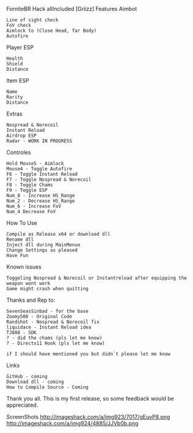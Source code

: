  ForniteBR Hack allIncluded [Griizz]
Features
  Aimbot

    Line of sight check
    FoV check
    Aimlock to (Close Head, far Body)
    Autofire

  Player ESP

    Health
    Shield
    Distance

  Item ESP

    Name
    Rarity
    Distance

  Extras

    Nospread & Norecoil
    Instant Reload
    Airdrop ESP
    Radar - WORK IN PROGRESS

Controles

    Hold Mouse5 - Aimlock
    Mouse4 - Toggle Autofire
    F6 - Toggle Instant Reload
    F7 - Toggle Nospread & Norecoil
    F8 - Toggle Chams
    F9 - Toggle ESP
    Num_8 - Increase HS_Range
    Num_2 - Decrease HS_Range
    Num_6 - Increase FoV
    Num_4 Decrease FoV


How To Use

    Compile as Release x64 or download dll
    Rename dll
    Inject dll during MainMenue
    Change Settings as pleased
    Have Fun


Known issues

    Toggeling Nospread & Norecoil or Instantreload after equipping the weapon wont work
    Game might crash when quitting


Thanks and Rep to:

    SevenSeasSinbad - for the base
    Zoomy500 - Original Code
    Randshot - Nospread & Norecoil fix
    liquidace - Instant Reload idea
    TJ888 - SDK
    ? - did the chams (pls let me know)
    ? - Directx11 Hook (pls let me know)

    if I should have mentioned you but didn`t please let me know


Links

    GitHub - coming
    Download dll - coming
    How to Compile Source - Coming


Thank you all. This is my first release, so some feedback would be appreciated.

ScreenShots
http://imageshack.com/a/img923/7017/gEuvP8.png
http://imageshack.com/a/img924/4885/JJVb0b.png

